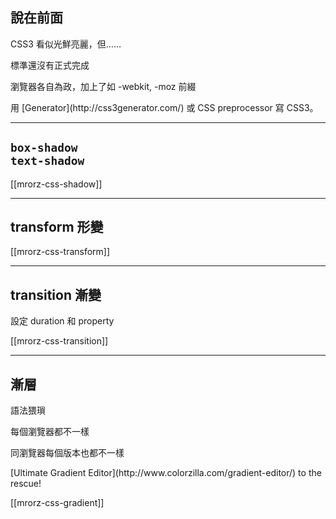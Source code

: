 說在前面
-------

CSS3 看似光鮮亮麗，但……

標準還沒有正式完成

瀏覽器各自為政，加上了如 -webkit, -moz 前綴
<p class="fragment">用 [Generator](http://css3generator.com/) 或 CSS preprocessor 寫 CSS3。

---

`box-shadow`<br>`text-shadow`
-----------------------------

[[mrorz-css-shadow]]

---

transform 形變
--------------

[[mrorz-css-transform]]

---

transition 漸變
---------------

設定 duration 和 property

[[mrorz-css-transition]]

---

漸層
----

<!-- TODO: code example -->
語法猥瑣

每個瀏覽器都不一樣

同瀏覽器每個版本也都不一樣

<p class="fragment">[Ultimate Gradient Editor](http://www.colorzilla.com/gradient-editor/) to the rescue!</p>

[[mrorz-css-gradient]]
